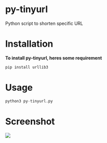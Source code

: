 # py-tinyurl
Python script to shorten specific URL

# Installation
<b>To install py-tinyurl, heres some requirement</b>
```py
pip install urllib3
```

# Usage
```py
python3 py-tinyurl.py
```

# Screenshot
![](https://github.com/leak37/py-tinyurl/blob/main/202101201120_152111.png)
